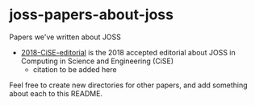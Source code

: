 # joss-papers-about-joss
Papers we've written about JOSS

* [2018-CiSE-editorial](https://github.com/openjournals/joss-papers-about-joss/tree/master/2018-CiSE-editorial) is the 2018 accepted editorial about JOSS in Computing in Science and Engineering (CiSE)
  * citation to be added here

Feel free to create new directories for other papers, and add something about each to this README.
